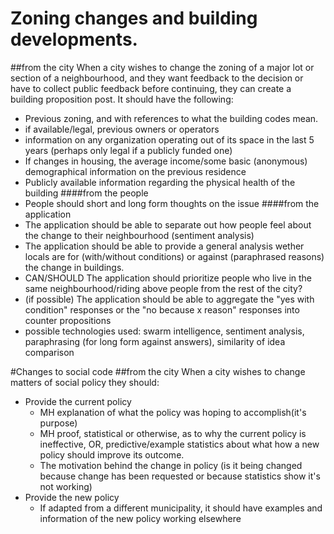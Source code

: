 # Zoning changes and building developments.
##from the city
 When a city wishes to change the zoning of a major lot or section of a neighbourhood, and they want feedback to the decision or have to collect public feedback before continuing, they can create a building proposition post. It should have the following:
  * Previous zoning, and with references to what the building codes mean.
  * if available/legal, previous owners or operators
  * information on any organization operating out of its space in the last 5 years (perhaps only legal if a publicly funded one)
  * If changes in housing, the average income/some basic (anonymous) demographical information on the previous residence
  * Publicly available information regarding the physical health of the building
####from the people
  * People should short and long form thoughts on the issue
####from the application
  * The application should be able to separate out how people feel about the change to their neighbourhood (sentiment analysis)
  * The application should be able to provide a general analysis wether locals are for (with/without conditions) or against (paraphrased reasons) the change in buildings. 
  * CAN/SHOULD The application should prioritize people who live in the same neighbourhood/riding above people from the rest of the city?
  * (if possible) The application should be able to aggregate the "yes with condition" responses or the "no because x reason" responses into counter propositions
  * possible technologies used: swarm intelligence, sentiment analysis, paraphrasing (for long form against answers), similarity of idea comparison

#Changes to social code
##from the city
  When a city wishes to change matters of social policy they should:
  * Provide the current policy
    * MH explanation of what the policy was hoping to accomplish(it's purpose)
    * MH proof, statistical or otherwise, as to why the current policy is ineffective, OR, predictive/example statistics about what how a new policy should improve its outcome.
    * The motivation behind the change in policy (is it being changed because change has been requested or because statistics show it's not working)
  * Provide the new policy
    * If adapted from a different municipality, it should have examples and information of the new policy working elsewhere

